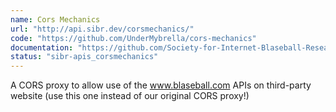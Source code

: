 ```yaml
---
name: Cors Mechanics
url: "http://api.sibr.dev/corsmechanics/"
code: "https://github.com/UnderMybrella/cors-mechanics"
documentation: "https://github.com/Society-for-Internet-Blaseball-Research/blaseball-api-spec"
status: "sibr-apis_corsmechanics"
---
```

A CORS proxy to allow use of the www.blaseball.com APIs on third-party website (use this one instead of our original CORS proxy!)